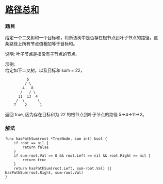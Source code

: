 # [路径总和](https://leetcode-cn.com/problems/path-sum/)

### 题目

给定一个二叉树和一个目标和，判断该树中是否存在根节点到叶子节点的路径，这条路径上所有节点值相加等于目标和。

说明: 叶子节点是指没有子节点的节点。

示例:   
给定如下二叉树，以及目标和 sum = 22，

```
          5
         / \
        4   8
       /   / \
      11  13  4
     /  \      \
    7    2      1
```
    
返回 true, 因为存在目标和为 22 的根节点到叶子节点的路径 5->4->11->2。

### 解法

```
func hasPathSum(root *TreeNode, sum int) bool {
	if root == nil {
		return false
	}
	if sum-root.Val == 0 && root.Left == nil && root.Right == nil {
		return true
	}
	return hasPathSum(root.Left, sum-root.Val) || hasPathSum(root.Right, sum-root.Val)
}
```
